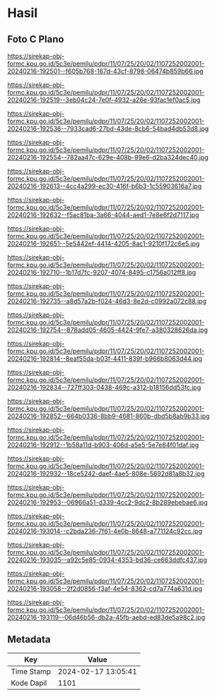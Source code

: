# Hasil

## Foto C Plano

https://sirekap-obj-formc.kpu.go.id/5c3e/pemilu/pdpr/11/07/25/20/02/1107252002001-20240216-192501--f605b768-167d-43cf-8798-06474b859b66.jpg

https://sirekap-obj-formc.kpu.go.id/5c3e/pemilu/pdpr/11/07/25/20/02/1107252002001-20240216-192519--3eb04c24-7e0f-4932-a26e-93fac1ef0ac5.jpg

https://sirekap-obj-formc.kpu.go.id/5c3e/pemilu/pdpr/11/07/25/20/02/1107252002001-20240216-192536--7933cad6-27bd-43de-8cb6-54bad4db53d8.jpg

https://sirekap-obj-formc.kpu.go.id/5c3e/pemilu/pdpr/11/07/25/20/02/1107252002001-20240216-192554--782aa47c-629e-408b-99e6-d2ba324dec40.jpg

https://sirekap-obj-formc.kpu.go.id/5c3e/pemilu/pdpr/11/07/25/20/02/1107252002001-20240216-192613--4cc4a299-ec30-416f-b6b3-1c55903616a7.jpg

https://sirekap-obj-formc.kpu.go.id/5c3e/pemilu/pdpr/11/07/25/20/02/1107252002001-20240216-192632--f5ac81ba-3a66-4044-aed1-7e8e6f2d7117.jpg

https://sirekap-obj-formc.kpu.go.id/5c3e/pemilu/pdpr/11/07/25/20/02/1107252002001-20240216-192651--5e5442ef-4414-4205-8ac1-9210f172c6e5.jpg

https://sirekap-obj-formc.kpu.go.id/5c3e/pemilu/pdpr/11/07/25/20/02/1107252002001-20240216-192710--1b17d7fc-9207-4074-8495-c1756a012ff8.jpg

https://sirekap-obj-formc.kpu.go.id/5c3e/pemilu/pdpr/11/07/25/20/02/1107252002001-20240216-192735--a8d57a2b-f024-46d3-8e2d-c0992a072c88.jpg

https://sirekap-obj-formc.kpu.go.id/5c3e/pemilu/pdpr/11/07/25/20/02/1107252002001-20240216-192754--878add05-4605-4424-9fe7-a380328626da.jpg

https://sirekap-obj-formc.kpu.go.id/5c3e/pemilu/pdpr/11/07/25/20/02/1107252002001-20240216-192814--8eaf55da-b03f-4411-839f-b966b8063d44.jpg

https://sirekap-obj-formc.kpu.go.id/5c3e/pemilu/pdpr/11/07/25/20/02/1107252002001-20240216-192834--727ff303-0438-469c-a312-b18156dd53fc.jpg

https://sirekap-obj-formc.kpu.go.id/5c3e/pemilu/pdpr/11/07/25/20/02/1107252002001-20240216-192852--664b0336-8bb9-4681-860b-dbd5b8ab9b33.jpg

https://sirekap-obj-formc.kpu.go.id/5c3e/pemilu/pdpr/11/07/25/20/02/1107252002001-20240216-192912--1b58a11d-b903-406d-a5e5-5e7e84f01daf.jpg

https://sirekap-obj-formc.kpu.go.id/5c3e/pemilu/pdpr/11/07/25/20/02/1107252002001-20240216-192932--18ce5242-daef-4ae5-808e-5692d81a8b32.jpg

https://sirekap-obj-formc.kpu.go.id/5c3e/pemilu/pdpr/11/07/25/20/02/1107252002001-20240216-192953--06966a51-d339-4cc2-9dc2-8b289ebebae6.jpg

https://sirekap-obj-formc.kpu.go.id/5c3e/pemilu/pdpr/11/07/25/20/02/1107252002001-20240216-193014--c2bda236-7f61-4e0b-8648-a771124c92cc.jpg

https://sirekap-obj-formc.kpu.go.id/5c3e/pemilu/pdpr/11/07/25/20/02/1107252002001-20240216-193035--a92c5e85-0934-4353-bd36-ce663ddfc437.jpg

https://sirekap-obj-formc.kpu.go.id/5c3e/pemilu/pdpr/11/07/25/20/02/1107252002001-20240216-193058--2f2d0856-f3af-4e54-8362-cd7a774a631d.jpg

https://sirekap-obj-formc.kpu.go.id/5c3e/pemilu/pdpr/11/07/25/20/02/1107252002001-20240216-193119--06d46b56-db2a-45fb-aebd-ed83de5a98c2.jpg


## Metadata

| Key        | Value               |
| ---------- | ------------------- |
| Time Stamp | 2024-02-17 13:05:41 |
| Kode Dapil | 1101                |



